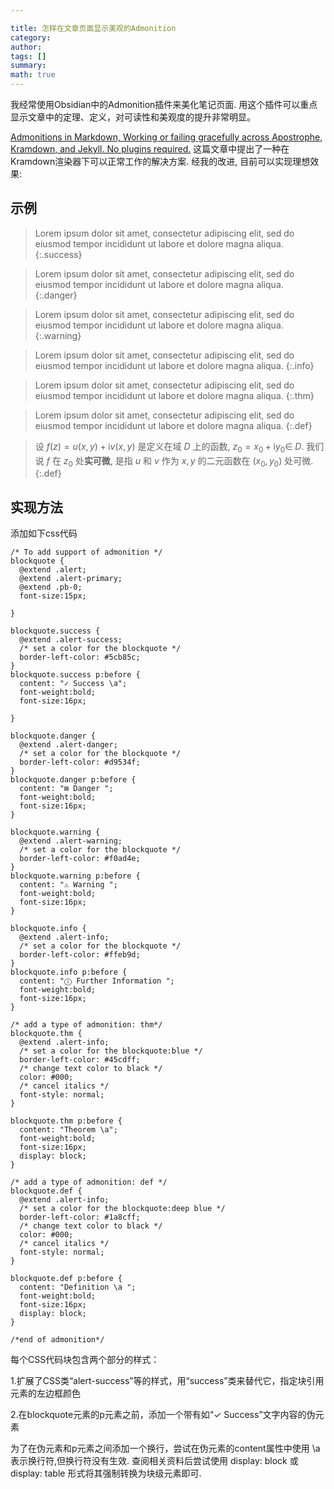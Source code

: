 ```yaml
---

title: 怎样在文章页面显示美观的Admonition
category: 
author: 
tags: []
summary: 
math: true
---
```


我经常使用Obsidian中的Admonition插件来美化笔记页面. 用这个插件可以重点显示文章中的定理、定义，对可读性和美观度的提升非常明显。

[Admonitions in Markdown, Working or failing gracefully across Apostrophe, Kramdown, and Jekyll. No plugins required.](https://indii.org/blog/admonitions-in-markdown/)
这篇文章中提出了一种在Kramdown渲染器下可以正常工作的解决方案. 经我的改进, 目前可以实现理想效果:

## 示例

> Lorem ipsum dolor sit amet, consectetur adipiscing elit, sed do eiusmod tempor incididunt ut labore et dolore magna aliqua. 
{:.success}

> Lorem ipsum dolor sit amet, consectetur adipiscing elit, sed do eiusmod tempor incididunt ut labore et dolore magna aliqua. 
{:.danger}

> Lorem ipsum dolor sit amet, consectetur adipiscing elit, sed do eiusmod tempor incididunt ut labore et dolore magna aliqua. 
{:.warning}

> Lorem ipsum dolor sit amet, consectetur adipiscing elit, sed do eiusmod tempor incididunt ut labore et dolore magna aliqua. 
{:.info}

> Lorem ipsum dolor sit amet, consectetur adipiscing elit, sed do eiusmod tempor incididunt ut labore et dolore magna aliqua. 
{:.thm}

> Lorem ipsum dolor sit amet, consectetur adipiscing elit, sed do eiusmod tempor incididunt ut labore et dolore magna aliqua. 
{:.def}

> 
> 设 $f(z)=u(x, y)+\mathrm{i} v(x, y)$ 是定义在域 $D$ 上的函数, $z_{0}=x_{0}+\mathrm{i} y_{0} \in$ $D$. 我们说 $f$ 在 $z_{0}$ 处**实可微**, 是指 $u$ 和 $v$ 作为 $x, y$ 的二元函数在 $\left(x_{0}, y_{0}\right)$ 处可微.
{:.def}

## 实现方法

添加如下css代码

```
/* To add support of admonition */
blockquote {
  @extend .alert;
  @extend .alert-primary;
  @extend .pb-0;
  font-size:15px;

}

blockquote.success {
  @extend .alert-success;
  /* set a color for the blockquote */
  border-left-color: #5cb85c;
}
blockquote.success p:before {
  content: "✓ Success \a";
  font-weight:bold;
  font-size:16px;

}

blockquote.danger {
  @extend .alert-danger;
  /* set a color for the blockquote */
  border-left-color: #d9534f;
}
blockquote.danger p:before {
  content: "⊠ Danger ";
  font-weight:bold;
  font-size:16px;
}

blockquote.warning {
  @extend .alert-warning;
  /* set a color for the blockquote */
  border-left-color: #f0ad4e;
}
blockquote.warning p:before {
  content: "⚠ Warning ";
  font-weight:bold;
  font-size:16px;
}

blockquote.info {
  @extend .alert-info;
  /* set a color for the blockquote */
  border-left-color: #ffeb9d;
}
blockquote.info p:before {
  content: "ⓘ Further Information ";
  font-weight:bold;
  font-size:16px;
}

/* add a type of admonition: thm*/
blockquote.thm {
  @extend .alert-info;
  /* set a color for the blockquote:blue */
  border-left-color: #45cdff;
  /* change text color to black */
  color: #000;
  /* cancel italics */
  font-style: normal;
}

blockquote.thm p:before {
  content: "Theorem \a";
  font-weight:bold;
  font-size:16px;
  display: block;
}

/* add a type of admonition: def */
blockquote.def {
  @extend .alert-info;
  /* set a color for the blockquote:deep blue */
  border-left-color: #1a8cff;
  /* change text color to black */
  color: #000;
  /* cancel italics */
  font-style: normal;
}

blockquote.def p:before { 
  content: "Definition \a ";
  font-weight:bold;
  font-size:16px;
  display: block;
}

/*end of admonition*/
```

每个CSS代码块包含两个部分的样式：

1.扩展了CSS类“alert-success”等的样式，用“success”类来替代它，指定块引用元素的左边框颜色

2.在blockquote元素的p元素之前，添加一个带有如“✓ Success”文字内容的伪元素

为了在伪元素和p元素之间添加一个换行，尝试在伪元素的content属性中使用 \a 表示换行符,但换行符没有生效. 查阅相关资料后尝试使用 display: block 或 display: table 形式将其强制转换为块级元素即可.

